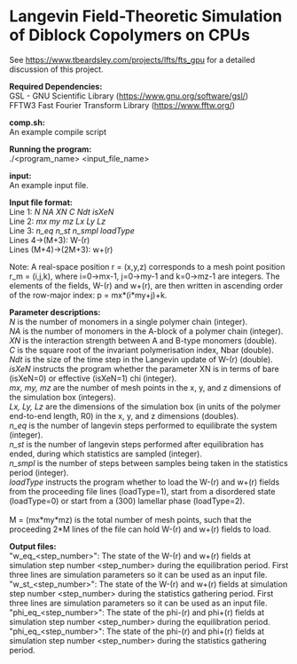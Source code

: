 # Langevin Field-Theoretic Simulation of Diblock Copolymers on CPUs

See https://www.tbeardsley.com/projects/lfts/fts_gpu for a detailed discussion of this project.<br>

<b>Required Dependencies:</b><br>
GSL - GNU Scientific Library (https://www.gnu.org/software/gsl/)<br>
FFTW3 Fast Fourier Transform Library (https://www.fftw.org/)<br>

<b>comp.sh:</b><br>
An example compile script

<b>Running the program:</b><br>
./<program_name> <input_file_name><br>

<b>input:</b><br>
An example input file.

<b>Input file format:</b><br>
Line 1: <em>N NA XN C Ndt isXeN</em><br>
Line 2: <em>mx my mz Lx Ly Lz</em><br>
Line 3: <em>n_eq n_st n_smpl loadType</em><br>
Lines 4->(M+3): W-(r)<br>
Lines (M+4)->(2M+3): w+(r)<br>

Note: A real-space position r = (x,y,z) corresponds to a mesh point position r_m = (i,j,k), where i=0->mx-1, j=0->my-1 and k=0->mz-1 are integers. The elements of the fields, W-(r) and w+(r), are then written in ascending order of the row-major index: p = mx\*(i\*my+j)+k.

<b>Parameter descriptions:</b><br>
<em>N</em> is the number of monomers in a single polymer chain (integer).<br>
<em>NA</em> is the number of monomers in the A-block of a polymer chain (integer).<br>
<em>XN</em> is the interaction strength between A and B-type monomers (double).<br>
<em>C</em> is the square root of the invariant polymerisation index, Nbar (double).<br>
<em>Ndt</em> is the size of the time step in the Langevin update of W-(r) (double).<br>
<em>isXeN</em> instructs the program whether the parameter XN is in terms of bare (isXeN=0) or effective (isXeN=1) chi (integer).<br>
<em>mx, my, mz</em> are the number of mesh points in the x, y, and z dimensions of the simulation box (integers).<br>
<em>Lx, Ly, Lz</em> are the dimensions of the simulation box (in units of the polymer end-to-end length, R0) in the x, y, and z dimensions (doubles).<br>
<em>n_eq</em> is the number of langevin steps performed to equilibrate the system (integer).<br>
<em>n_st</em> is the number of langevin steps performed after equilibration has ended, during which statistics are sampled (integer).<br>
<em>n_smpl</em> is the number of steps between samples being taken in the statistics period (integer).<br>
<em>loadType</em> instructs the program whether to load the W-(r) and w+(r) fields from the proceeding file lines (loadType=1), start from a disordered state (loadType=0) or start from a (300) lamellar phase (loadType=2).<br><br>
M = (mx\*my\*mz) is the total number of mesh points, such that the proceeding 2*M lines of the file can hold W-(r) and w+(r) fields to load.

<b>Output files:</b><br>
"w_eq_<step_number>": The state of the W-(r) and w+(r) fields at simulation step number <step_number> during the equilibration period. First three lines are simulation parameters so it can be used as an input file.<br>
"w_st_<step_number>": The state of the W-(r) and w+(r) fields at simulation step number <step_number> during the statistics gathering period. First three lines are simulation parameters so it can be used as an input file.<br>
"phi_eq_<step_number>": The state of the phi-(r) and phi+(r) fields at simulation step number <step_number> during the equilibration period.<br>
"phi_eq_<step_number>": The state of the phi-(r) and phi+(r) fields at simulation step number <step_number> during the statistics gathering period.<br>

